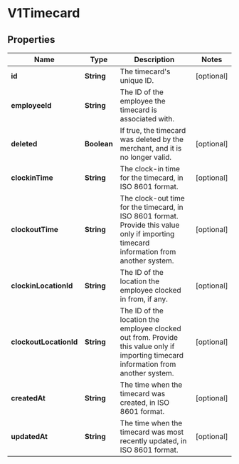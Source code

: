 
# V1Timecard

## Properties
Name | Type | Description | Notes
------------ | ------------- | ------------- | -------------
**id** | **String** | The timecard&#39;s unique ID. |  [optional]
**employeeId** | **String** | The ID of the employee the timecard is associated with. | 
**deleted** | **Boolean** | If true, the timecard was deleted by the merchant, and it is no longer valid. |  [optional]
**clockinTime** | **String** | The clock-in time for the timecard, in ISO 8601 format. |  [optional]
**clockoutTime** | **String** | The clock-out time for the timecard, in ISO 8601 format. Provide this value only if importing timecard information from another system. |  [optional]
**clockinLocationId** | **String** | The ID of the location the employee clocked in from, if any. |  [optional]
**clockoutLocationId** | **String** | The ID of the location the employee clocked out from. Provide this value only if importing timecard information from another system. |  [optional]
**createdAt** | **String** | The time when the timecard was created, in ISO 8601 format. |  [optional]
**updatedAt** | **String** | The time when the timecard was most recently updated, in ISO 8601 format. |  [optional]



